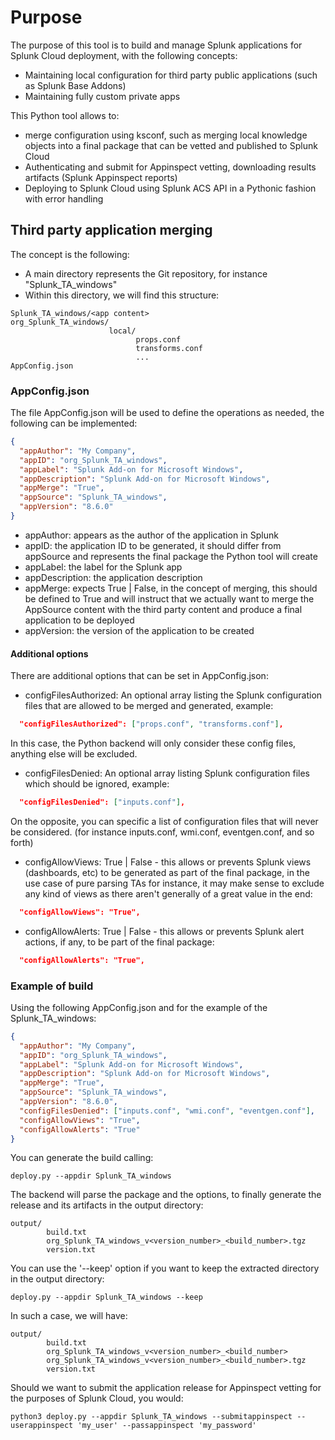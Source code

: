 # Purpose

The purpose of this tool is to build and manage Splunk applications for Splunk Cloud deployment, with the following concepts:

- Maintaining local configuration for third party public applications (such as Splunk Base Addons)
- Maintaining fully custom private apps

This Python tool allows to:

- merge configuration using ksconf, such as merging local knowledge objects into a final package that can be vetted and published to Splunk Cloud
- Authenticating and submit for Appinspect vetting, downloading results artifacts (Splunk Appinspect reports)
- Deploying to Splunk Cloud using Splunk ACS API in a Pythonic fashion with error handling

## Third party application merging

The concept is the following:

- A main directory represents the Git repository, for instance "Splunk_TA_windows"
- Within this directory, we will find this structure:

```shell
Splunk_TA_windows/<app content>
org_Splunk_TA_windows/
                      local/
                            props.conf
                            transforms.conf
                            ...
AppConfig.json
```

### AppConfig.json

The file AppConfig.json will be used to define the operations as needed, the following can be implemented:

```json
{
  "appAuthor": "My Company",
  "appID": "org_Splunk_TA_windows",
  "appLabel": "Splunk Add-on for Microsoft Windows",
  "appDescription": "Splunk Add-on for Microsoft Windows",
  "appMerge": "True",
  "appSource": "Splunk_TA_windows",
  "appVersion": "8.6.0"
}
```

- appAuthor: appears as the author of the application in Splunk
- appID: the application ID to be generated, it should differ from appSource and represents the final package the Python tool will create
- appLabel: the label for the Splunk app
- appDescription: the application description
- appMerge: expects True | False, in the concept of merging, this should be defined to True and will instruct that we actually want to merge the AppSource content with the third party content and produce a final application to be deployed
- appVersion: the version of the application to be created

#### Additional options

There are additional options that can be set in AppConfig.json:

- configFilesAuthorized: An optional array listing the Splunk configuration files that are allowed to be merged and generated, example:

```json
  "configFilesAuthorized": ["props.conf", "transforms.conf"],
```

In this case, the Python backend will only consider these config files, anything else will be excluded.

- configFilesDenied: An optional array listing Splunk configuration files which should be ignored, example:

```json
  "configFilesDenied": ["inputs.conf"],
```

On the opposite, you can specific a list of configuration files that will never be considered. (for instance inputs.conf, wmi.conf, eventgen.conf, and so forth)

- configAllowViews: True | False - this allows or prevents Splunk views (dashboards, etc) to be generated as part of the final package, in the use case of pure parsing TAs for instance, it may make sense to exclude any kind of views as there aren't generally of a great value in the end:

```json
  "configAllowViews": "True",
```

- configAllowAlerts: True | False - this allows or prevents Splunk alert actions, if any, to be part of the final package:

```json
  "configAllowAlerts": "True",
```

### Example of build

Using the following AppConfig.json and for the example of the Splunk_TA_windows:

```json
{
  "appAuthor": "My Company",
  "appID": "org_Splunk_TA_windows",
  "appLabel": "Splunk Add-on for Microsoft Windows",
  "appDescription": "Splunk Add-on for Microsoft Windows",
  "appMerge": "True",
  "appSource": "Splunk_TA_windows",
  "appVersion": "8.6.0",
  "configFilesDenied": ["inputs.conf", "wmi.conf", "eventgen.conf"],
  "configAllowViews": "True",
  "configAllowAlerts": "True"
}
```

You can generate the build calling:

```shell
deploy.py --appdir Splunk_TA_windows
```

The backend will parse the package and the options, to finally generate the release and its artifacts in the output directory:

```shell
output/
        build.txt
        org_Splunk_TA_windows_v<version_number>_<build_number>.tgz
        version.txt
```

You can use the '--keep' option if you want to keep the extracted directory in the output directory:

```shell
deploy.py --appdir Splunk_TA_windows --keep
```

In such a case, we will have:

```shell
output/
        build.txt
        org_Splunk_TA_windows_v<version_number>_<build_number>
        org_Splunk_TA_windows_v<version_number>_<build_number>.tgz
        version.txt
```

Should we want to submit the application release for Appinspect vetting for the purposes of Splunk Cloud, you would:

```shell
python3 deploy.py --appdir Splunk_TA_windows --submitappinspect --userappinspect 'my_user' --passappinspect 'my_password'
```
